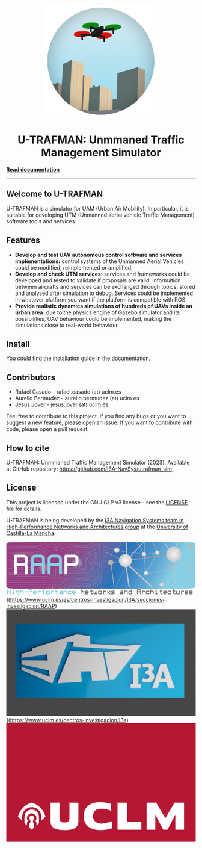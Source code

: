 <!-- # U-TRAFMAN: Unmmaned Traffic Management Simulator -->

<p align="center">
    <img src="./docs/img/logo-circle.png" width="300" height="300" alt="U-TRAFMAN logo" />
    <h1 align="center" style="text-align: center;">U-TRAFMAN: Unmmaned Traffic Management Simulator</h1>
</p>

**[Read documentation](https://i3a-navsys.github.io/utrafman_sim/)**
 
---

## Welcome to U-TRAFMAN
U-TRAFMAN is a simulator for UAM (Urban Air Mobility). In particular, it is suitable for developing UTM (Unmanned aerial vehicle Traffic Management) software tools and services.



## Features
- **Develop and test UAV autonomous control software and services implementations:** control systems of the Unmanned Aerial Vehicles could be modified, reimplemented or amplified.
- **Develop and check UTM services:** services and frameworks could be developed and tested to validate if proposals are valid. Information between aircrafts and services can be exchanged through topics, stored and analysed after simulation to debug. Services could be implemented in whatever platform you want if the platform is compatible with ROS.
- **Provide realistic dynamics simulations of hundreds of UAVs inside an urban area:** due to the physics engine of Gazebo simulator and its possibilities, UAV behaviour could be implemented, making the simulations close to real-world behaviour.

## Install
You could find the installation guide in the [documentation](https://i3a-navsys.github.io/utrafman_sim/#/tutorials?id=_51-setup).

## Contributors

- Rafael Casado - rafael.casado (at) uclm.es
- Aurelio Bermúdez - aurelio.bermudez (at) uclm.es
- Jesús Jover - jesus.jover (at) uclm.es

Feel free to contribute to this project. If you find any bugs or you want to suggest a new feature, please open an issue. If you want to contribute with code, please open a pull request.

## How to cite
U-TRAFMAN: Unmmaned Traffic Management Simulator (2023). Available at GitHub repository: https://github.com/I3A-NavSys/utrafman_sim_

## License
This project is licensed under the GNU GLP v3 license - see the [LICENSE](LICENSE) file for details.

U-TRAFMAN is being developed by the [I3A Navigation Systems team in High-Performance Networks and Architectures group](https://www.i3a.uclm.es/raap/) at the [University of Castilla-La Mancha](https://www.uclm.es/).

![RAAP](./docs/img/RAAPlogo.png "RAAP")](https://www.uclm.es/es/centros-investigacion/I3A/secciones-investigacion/RAAP)
![I3A](./docs/img/I3Alogo.png "I3A")](https://www.uclm.es/centros-investigacion/i3a)
[![UCLM](./docs/img/UCLMlogo.png "UCLM")](https://www.uclm.es)



